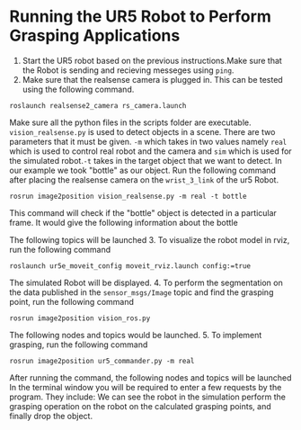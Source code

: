 # Running the UR5 Robot to Perform Grasping Applications
1. Start the UR5 robot based on the previous instructions.Make sure that the Robot is sending and recieving messeges using ```ping```. 
2. Make sure that the realsense camera is plugged in. This can be tested using the following command.
```
roslaunch realsense2_camera rs_camera.launch
```
Make sure all the python files in the scripts folder are executable. 
```vision_realsense.py``` is used to detect objects in a scene. There are two parameters that it must be given. ```-m``` which takes in two values namely ```real``` which is used to control real robot and the camera and ```sim``` which is used for the simulated robot.```-t``` takes in the target object that we want to detect. In our example we took "bottle" as our object. Run the following command after placing the realsense camera on the ```wrist_3_link``` of the ur5 Robot.
```
rosrun image2position vision_realsense.py -m real -t bottle
``` 
This command will check if the "bottle" object is detected in a particular frame.
It would give the following information about the bottle

The following topics will be launched
3. To visualize the robot model in rviz, run the following command
```
roslaunch ur5e_moveit_config moveit_rviz.launch config:=true
```
The simulated Robot will be displayed. 
4. To perform the segmentation on the data published in the ```sensor_msgs/Image``` topic and find the grasping point, run the following command
```
rosrun image2position vision_ros.py
```
The following nodes and topics would be launched. 
5. To implement grasping, run the following command
```
rosrun image2position ur5_commander.py -m real
```
After running the command, the following nodes and topics will be launched
In the terminal window you will be required to enter a few requests by the program. They include:
We can see the robot in the simulation perform the grasping operation on the robot on the calculated grasping points, and finally drop the object.
